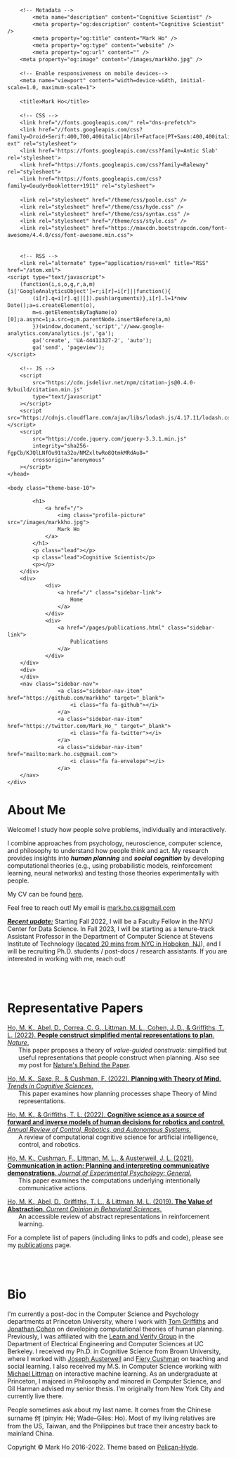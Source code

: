 
<!DOCTYPE html>
<html lang="en" prefix="og: http://ogp.me/ns#">
	<head>
		<link href="http://gmpg.org/xfn/11" rel="profile">
		<meta http-equiv="X-UA-Compatible" content="IE=edge">
		<meta http-equiv="content-type" content="text/html; charset=utf-8">

		<!-- Metadata -->
			<meta name="description" content="Cognitive Scientist" />
			<meta property="og:description" content="Cognitive Scientist" />
			<meta property="og:title" content="Mark Ho" />
			<meta property="og:type" content="website" />
			<meta property="og:url" content="" />
		<meta property="og:image" content="/images/markkho.jpg" />

		<!-- Enable responsiveness on mobile devices-->
		<meta name="viewport" content="width=device-width, initial-scale=1.0, maximum-scale=1">

		<title>Mark Ho</title>

		<!-- CSS -->
		<link href="//fonts.googleapis.com/" rel="dns-prefetch">
		<link href="//fonts.googleapis.com/css?family=Droid+Serif:400,700,400italic|Abril+Fatface|PT+Sans:400,400italic,700&amp;subset=latin,latin-ext" rel="stylesheet">
		<link href='https://fonts.googleapis.com/css?family=Antic Slab' rel='stylesheet'>
        <link href="https://fonts.googleapis.com/css?family=Raleway" rel="stylesheet">
        <link href="https://fonts.googleapis.com/css?family=Goudy+Bookletter+1911" rel="stylesheet">

		<link rel="stylesheet" href="/theme/css/poole.css" />
		<link rel="stylesheet" href="/theme/css/hyde.css" />
		<link rel="stylesheet" href="/theme/css/syntax.css" />
        <link rel="stylesheet" href="/theme/css/style.css" />
		<link rel="stylesheet" href="https://maxcdn.bootstrapcdn.com/font-awesome/4.4.0/css/font-awesome.min.css">


		<!-- RSS -->
		<link rel="alternate" type="application/rss+xml" title="RSS" href="/atom.xml">
	<script type="text/javascript">
		(function(i,s,o,g,r,a,m){i['GoogleAnalyticsObject']=r;i[r]=i[r]||function(){
 			(i[r].q=i[r].q||[]).push(arguments)},i[r].l=1*new Date();a=s.createElement(o),
 			m=s.getElementsByTagName(o)[0];a.async=1;a.src=g;m.parentNode.insertBefore(a,m)
 			})(window,document,'script','//www.google-analytics.com/analytics.js','ga');
			ga('create', 'UA-44411327-2', 'auto');
			ga('send', 'pageview');
	</script>

        <!-- JS -->
        <script
            src="https://cdn.jsdelivr.net/npm/citation-js@0.4.0-9/build/citation.min.js"
            type="text/javascript"
        ></script>
        <script src="https://cdnjs.cloudflare.com/ajax/libs/lodash.js/4.17.11/lodash.core.min.js"></script>
        <script
            src="https://code.jquery.com/jquery-3.3.1.min.js"
            integrity="sha256-FgpCb/KJQlLNfOu91ta32o/NMZxltwRo8QtmkMRdAu8="
            crossorigin="anonymous"
        ></script>
	</head>

	<body class="theme-base-10">
<div class="sidebar">
	<div class="container sidebar-sticky">
		<div class="sidebar-about">

			<h1>
				<a href="/">
					<img class="profile-picture" src="/images/markkho.jpg">
					Mark Ho
				</a>
			</h1>
			<p class="lead"></p>
			<p class="lead">Cognitive Scientist</p>
			<p></p>
		</div>
		<div>
				<div>
					<a href="/" class="sidebar-link">
						Home
					</a>
				</div>
				<div>
					<a href="/pages/publications.html" class="sidebar-link">
						Publications
					</a>
				</div>
		</div>
		<div>
		</div>
		<nav class="sidebar-nav">
					<a class="sidebar-nav-item" href="https://github.com/markkho" target="_blank">
						<i class="fa fa-github"></i>
					</a>
					<a class="sidebar-nav-item" href="https://twitter.com/Mark_Ho_" target="_blank">
						<i class="fa fa-twitter"></i>
					</a>
					<a class="sidebar-nav-item" href="mailto:mark.ho.cs@gmail.com">
						<i class="fa fa-envelope"></i>
					</a>
		</nav>
	</div>
</div>		<div class="content container">
<h1>About Me</h1>
<p>
    Welcome! I study how people solve problems, individually and interactively.
</p>
<p>
    I combine approaches from psychology, neuroscience, computer science, and philosophy to understand how people think and act. My research provides insights into <b><i>human planning</i></b> and <b><i>social cognition</i></b> by developing computational theories (e.g., using probabilistic models, reinforcement learning, neural networks) and testing those theories experimentally with people.
</p>

<p>My CV can be found <a target="_blank" href="/documents/mark_ho_cv.pdf">here</a>.</p>
<p>Feel free to reach out! My email is <a href="mailto:mark.ho.cs@gmail.com">mark.ho.cs@gmail.com</a></p>

<p>
    <u><b><i>Recent update:</i></b></u> Starting Fall 2022, I will be a Faculty Fellow in the NYU Center for Data Science. In Fall 2023, I will be starting as a tenure-track Assistant Professor in the Department of Computer Science at Stevens Institute of Technology (<a href="https://g.page/Stevens1870?share">located 20 mins from NYC in Hoboken, NJ</a>), and I will be recruiting Ph.D. students / post-docs / research assistants. If you are interested in working with me, reach out!
</p>
<br>
<br>
<h1>
    Representative Papers
</h1>
<p>
    <!-- <div id="ho2022people" class="rep-publication"><a target="_blank" href="https://www.nature.com/articles/s41586-022-04743-9"><div class="csl-bib-body"> -->
    <div id="ho2022people" class="rep-publication"><a target="_blank" href="https://www.nature.com/articles/s41586-022-04743-9"><div class="csl-bib-body">
      <div data-csl-entry-id="ho2022people" class="csl-entry">Ho, M. K., Abel, D., Correa, C. G., Littman, M. L., Cohen, J. D., &amp; Griffiths, T. L. (2022). <b>People construct simplified mental representations to plan</b>. <i>Nature</i>.</div>
    </div></a></div>
    <div style="margin-left:5%">This paper proposes a theory of <i>value-guided construals</i>: simplified but useful representations that people construct when planning.
    Also see my post for <a href="https://socialsciences.nature.com/posts/people-construct-simplified-mental-representations-to-plan" target="_blank">Nature's Behind the Paper</a>.
</div>
</p>
<p>
    <div id="ho2022planning" class="rep-publication"><a target="_blank" href="https://authors.elsevier.com/a/1fjBQ4sIRvLYsx"><div class="csl-bib-body">
        <div data-csl-entry-id="ho2022planning" class="csl-entry">Ho, M. K., Saxe, R., &amp; Cushman, F. (2022). <b>Planning with Theory of Mind</b>. <i>Trends in Cognitive Sciences</i>.</div>
    </div></a></div>
    <div style="margin-left:5%">This paper examines how planning processes shape Theory of Mind representations.</div>
</p>
<p>
    <div id="ho2022cognitive" class="rep-publication"><a target="_blank" href="http://markkho.github.io/documents/ho_griffiths_annual_review_2022.pdf"><div class="csl-bib-body">
    <div data-csl-entry-id="ho2022cognitive" class="csl-entry">Ho, M. K., &amp; Griffiths, T. L. (2022). <b>Cognitive science as a source of forward and inverse models of human decisions for robotics and control</b>. <i>Annual Review of Control, Robotics, and Autonomous Systems</i>.</div>
    </div></a></div>
    <div style="margin-left:5%">A review of computational cognitive science for artificial intelligence, control, and robotics.</div>
</p>
<p>
    <div id="ho2021communication" class="rep-publication"><a target="_blank" href="https://psyarxiv.com/a8sxk/"><div class="csl-bib-body">
    <div data-csl-entry-id="ho2021communication" class="csl-entry">Ho, M. K., Cushman, F., Littman, M. L., &amp; Austerweil, J. L. (2021). <b>Communication in action: Planning and interpreting communicative demonstrations</b>. <i>Journal of Experimental Psychology: General</i>.</div>
    </div></a></div>
    <div style="margin-left:5%">This paper examines the computations underlying intentionally communicative actions.</div>
</p>
<p>
    <div id="ho2019value" class="rep-publication"><a target="_blank" href="https://markkho.github.io/documents/cobs2019_value_of_abstr.pdf"><div class="csl-bib-body">
    <div data-csl-entry-id="ho2019value" class="csl-entry">Ho, M. K., Abel, D., Griffiths, T. L., &amp; Littman, M. L. (2019). <b>The Value of Abstraction</b>. <i>Current Opinion in Behavioral Sciences</i>.</div>
    </div></a></div>
    <div style="margin-left:5%">An accessible review of abstract representations in reinforcement learning.</div>
</p>

<p>
    For a complete list of papers (including links to pdfs and code), please see my <a href="/pages/publications.html">publications</a> page.
</p>

<br>
<br>
<h1>Bio</h1>

<p>
    I'm currently a post-doc in the Computer Science and Psychology departments at
    Princeton University, where I work with
    <a href="http://cocosci.princeton.edu/index.php" target="_blank">Tom Griffiths</a>
    and <a href="https://webapps.pni.princeton.edu/ncc/JDC/JDC/Home_Page.html" target="_blank">Jonathan Cohen</a>
    on developing computational theories of human planning.
    Previously, I was affiliated with the
    <a href="http://people.eecs.berkeley.edu/~sseshia/" target="_blank">Learn and Verify Group</a>
    in the Department of Electrical Engineering and Computer Sciences at UC Berkeley. I received my Ph.D. in Cognitive Science from Brown University, where I worked with <a href="http://alab.psych.wisc.edu/" target="_blank">Joseph Austerweil</a> and <a href="https://cushmanlab.fas.harvard.edu/" target="_blank">Fiery Cushman</a> on teaching and social learning. I also received my M.S. in Computer Science working with <a href="https://www.littmania.com/" target="_blank">Michael Littman</a> on interactive machine learning. As an undergraduate at Princeton, I majored in Philosophy and minored in Computer Science, and Gil Harman advised my senior thesis. I'm originally from New York City and currently live there.
</p>

<p>
    People sometimes ask about my last name. It comes from the Chinese surname 何 (pinyin: Hé; Wade–Giles: Ho). Most of my living relatives are from the US, Taiwan, and the Philippines but trace their ancestry back to mainland China.
</p>

<!-- <h1>Tools</h1>
<p>
    <a href="https://carlos.correa.me/about/" target="_blank">Carlos G. Correa</a> and I develop msdm (Models of Sequential Decision-Making), a python library for building cognitive models.
</p> -->
</div>
		</div>
		<div class="content container" style="font-size:14px">
			<p>Copyright &copy; Mark Ho 2016-2022. Theme based on <a target="_blank" href="https://github.com/jvanz/pelican-hyde">Pelican-Hyde</a>.</p>
			<p></p>
		</div>
	</body>
</html>
